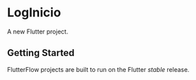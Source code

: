 # LogInicio

A new Flutter project.

## Getting Started

FlutterFlow projects are built to run on the Flutter _stable_ release.
